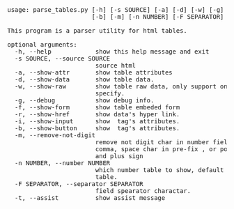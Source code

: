 <pre>
usage: parse_tables.py [-h] [-s SOURCE] [-a] [-d] [-w] [-g] [-f] [-r] [-i]
                       [-b] [-m] [-n NUMBER] [-F SEPARATOR] [-t]

This program is a parser utility for html tables.

optional arguments:
  -h, --help            show this help message and exit
  -s SOURCE, --source SOURCE
                        source html
  -a, --show-attr       show table attributes
  -d, --show-data       show table data.
  -w, --show-raw        show table raw data, only support on --number is
                        specify.
  -g, --debug           show debug info.
  -f, --show-form       show table embeded form
  -r, --show-href       show data's hyper link.
  -i, --show-input      show <input.../input> tag's attributes.
  -b, --show-button     show <button.../button> tag's attributes.
  -m, --remove-not-digit
                        remove not digit char in number field. Ex: thousand
                        comma, space char in pre-fix , or post-fix position,
                        and plus sign
  -n NUMBER, --number NUMBER
                        which number table to show, default is 0 for all
                        table.
  -F SEPARATOR, --separator SEPARATOR
                        field spearator charactar.
  -t, --assist          show assist message


</pre>
